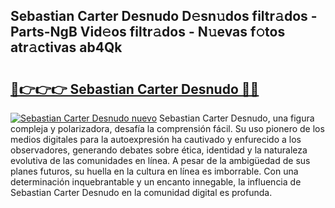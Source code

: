 ## Sebastian Carter Desnudo D𝚎sn𝚞dos filtr𝚊dos - Parts-NgB Vid𝚎os filtr𝚊dos - N𝚞evas f𝚘tos atr𝚊ctivas ab4Qk

# <h2><a href="http://mb3u3u.tromn.icu/?c=Sebastian+Carter+Desnudo">🔗👉👉👉 Sebastian Carter Desnudo 🔗🔗</a></h2>

[![Sebastian Carter Desnudo nuevo](https://i.imgur.com/pEAQMta.gif)](http://mb3u3u.tromn.icu/?c=Sebastian+Carter+Desnudo)
Sebastian Carter Desnudo, una figura compleja y polarizadora, desafía la comprensión fácil. Su uso pionero de los medios digitales para la autoexpresión ha cautivado y enfurecido a los observadores, generando debates sobre ética, identidad y la naturaleza evolutiva de las comunidades en línea. A pesar de la ambigüedad de sus planes futuros, su huella en la cultura en línea es imborrable. Con una determinación inquebrantable y un encanto innegable, la influencia de Sebastian Carter Desnudo en la comunidad digital es profunda.
